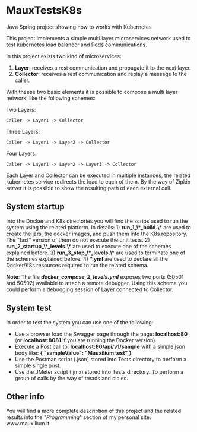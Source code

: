 # MauxTestsK8s
Java Spring project showing how to works with Kubernetes

This project implements a simple multi layer microservices network used to test kubernetes load balancer and Pods communications.

In this project exists two kind of microservices:
1) <b>Layer</b>: receives a rest communication and propagate it to the next layer.
2) <b>Collector</b>: receives a rest communication and replay a message to the caller.

With theese two basic elements it is possible to compose a multi layer network, like the following schemes:

Two Layers:

    Caller -> Layer1 -> Collector

Three Layers:

    Caller -> Layer1 -> Layer2 -> Collector

Four Layers:

    Caller -> Layer1 -> Layer2 -> Layer3 -> Collector

Each Layer and Collector can be executed in multiple instances, the related kubernetes service redirects the load to each of them.
By the way of Zipkin server it is possible to show the resulting path of each external call.

<h2>System startup</h2>
Into the Docker and K8s directories you will find the scrips used to run the system using the related platform.
In details:
1) <b>run_1_\*_build.\*</b> are used to create the jars, the docker images, and push them into the K8s repository. The "fast" version of them do not execute the unit tests.
2) <b>run_2_startup_\*_levels.\*</b> are used to execute one of the schemes explained before.
3) <b>run_3_stop_\*_levels.\*</b> are used to terminate one of the schemes explained before.
4) <b>*.yml</b> are used to declare all the Docker/K8s resources required to run the related schema.

<b>Note</b>:
The file <b><i>docker_compose_2_levels.yml</i></b> exposes two ports (50501 and 50502) available to attach a remote debugger. Using this schema you could perform a debugging session of Layer connected to Collector.


<h2>System test</h2>
In order to test the system you can use one of the following:

* Use a browser load the Swagger page through the page: <b>localhost:80</b> (or <b>localhost:8081</b> if you are running the Docker version).
* Execute a Post call to: <b>localhost:80/api/v1/sample</b>
with a simple json body like: <b>{ "sampleValue": "Mauxilium test" }</b>
* Use the Postman script (.json) stored into Tests directory to perform a simple single post.
* Use the JMeter script (.jmx) stored into Tests directory. To perform a group of calls by the way of treads and cicles. 



<h2>Other info</h2>
You will find a more complete description of this project and the related results into the "<i>Programming</i>" section of my personal site:
www.mauxilium.it

